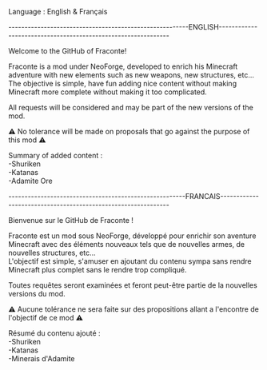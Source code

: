 Language : English & Français

--------------------------------------------------------ENGLISH--------------------------------------------------------------

Welcome to the GitHub of Fraconte! 

Fraconte is a mod under NeoForge, developed to enrich his Minecraft adventure with new elements such as new weapons, new structures, etc...\
The objective is simple, have fun adding nice content without making Minecraft more complete without making it too complicated. 

All requests will be considered and may be part of the new versions of the mod. 

⚠️ No tolerance will be made on proposals that go against the purpose of this mod ⚠️

Summary of added content : \
-Shuriken\
-Katanas\
-Adamite Ore

-------------------------------------------------------FRANCAIS--------------------------------------------------------------

Bienvenue sur le GitHub de Fraconte ! 

Fraconte est un mod sous NeoForge, développé pour enrichir son aventure Minecraft avec des éléments nouveaux tels que de nouvelles armes, de nouvelles structures, etc...\
L'objectif est simple, s'amuser en ajoutant du contenu sympa sans rendre Minecraft plus complet sans le rendre trop compliqué. 

Toutes requêtes seront examinées et feront peut-être partie de la nouvelles versions du mod. 

⚠️ Aucune tolérance ne sera faite sur des propositions allant a l'encontre de l'objectif de ce mod ⚠️

Résumé du contenu ajouté : \
-Shuriken\
-Katanas\
-Minerais d'Adamite
